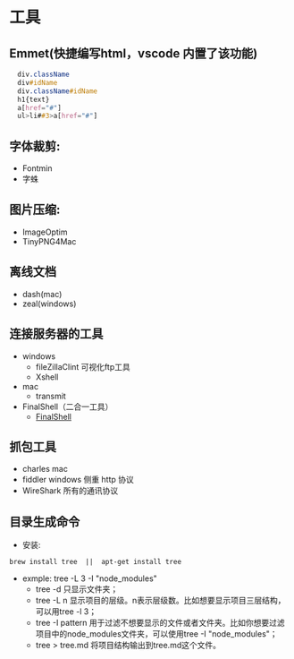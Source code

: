 # 工具
## Emmet(快捷编写html，vscode 内置了该功能)
  ```css
    div.className
    div#idName
    div.className#idName
    h1{text}
    a[href="#"]
    ul>li##3>a[href="#"]
  ```
## 字体裁剪:
 - Fontmin
 - 字蛛 
## 图片压缩:
- ImageOptim
- TinyPNG4Mac
## 离线文档
- dash(mac)
- zeal(windows)
## 连接服务器的工具
* windows
  - fileZillaClint 可视化ftp工具
  - Xshell
* mac 
  - transmit
* FinalShell（二合一工具）
  - [FinalShell](http://www.hostbuf.com/t/988.html)
## 抓包工具
- charles mac
- fiddler windows 侧重 http 协议
- WireShark 所有的通讯协议
## 目录生成命令
- 安装:
 ```
 brew install tree  ||  apt-get install tree
 ```
+ exmple: tree -L 3 -I "node_modules"
  - tree -d 只显示文件夹；
  - tree -L n 显示项目的层级。n表示层级数。比如想要显示项目三层结构，可以用tree -l 3；
  - tree -I pattern 用于过滤不想要显示的文件或者文件夹。比如你想要过滤项目中的node_modules文件夹，可以使用tree -I "node_modules"；
  - tree > tree.md 将项目结构输出到tree.md这个文件。